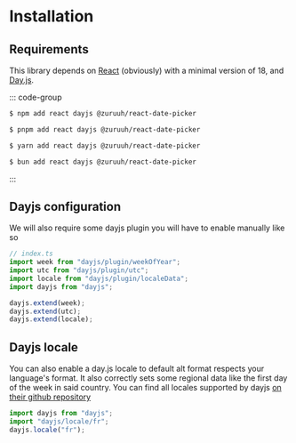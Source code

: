 # Installation

## Requirements

This library depends on [React](https://www.npmjs.com/package/react) (obviously) with a minimal version of 18,
and [Day.js](https://www.npmjs.com/package/dayjs).

::: code-group

```sh [npm]
$ npm add react dayjs @zuruuh/react-date-picker
```

```sh [pnpm]
$ pnpm add react dayjs @zuruuh/react-date-picker
```

```sh [yarn]
$ yarn add react dayjs @zuruuh/react-date-picker
```

```sh [bun]
$ bun add react dayjs @zuruuh/react-date-picker
```

:::

## Dayjs configuration
We will also require some dayjs plugin you will have to enable manually like so

```ts
// index.ts
import week from "dayjs/plugin/weekOfYear";
import utc from "dayjs/plugin/utc";
import locale from "dayjs/plugin/localeData";
import dayjs from "dayjs";

dayjs.extend(week);
dayjs.extend(utc);
dayjs.extend(locale);
```

## Dayjs locale
You can also enable a day.js locale to default alt format respects your language's format.
It also correctly sets some regional data like the first day of the week in said country.
You can find all locales supported by dayjs [on their github repository](https://github.com/iamkun/dayjs/tree/dev/src/locale)

```ts
import dayjs from "dayjs";
import "dayjs/locale/fr";
dayjs.locale("fr");
```
